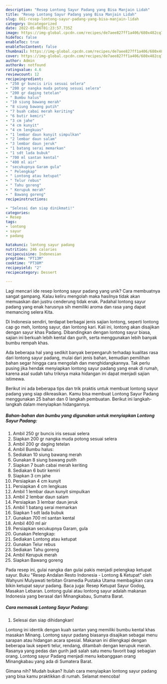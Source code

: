 ```yaml
---
description: "Resep Lontong Sayur Padang yang Bisa Manjain Lidah"
title: "Resep Lontong Sayur Padang yang Bisa Manjain Lidah"
slug: 661-resep-lontong-sayur-padang-yang-bisa-manjain-lidah
category: Uncategorized
date: 2022-05-06T01:23:57.735Z
image: https://img-global.cpcdn.com/recipes/de7aee827ff1a406/680x482cq70/lontong-sayur-padang-foto-resep-utama.jpg
hideToc: false
enableToc: true
enableTocContent: false
thumbnail: https://img-global.cpcdn.com/recipes/de7aee827ff1a406/680x482cq70/lontong-sayur-padang-foto-resep-utama.jpg
cover: https://img-global.cpcdn.com/recipes/de7aee827ff1a406/680x482cq70/lontong-sayur-padang-foto-resep-utama.jpg
author: Admin
authorAv: notfound
ratingvalue: 4.6
reviewcount: 12
recipeingredient:
- "250 gr buncis iris sesuai selera"
- "200 gr nangka muda potong sesuai selera"
- "200 gr daging tetelan"
- " Bumbu halus"
- "10 siung bawang merah"
- "8 siung bawang putih"
- "7 buah cabai merah keriting"
- "6 butir kemiri"
- "3 cm jahe"
- "4 cm kunyit"
- "4 cm lengkuas"
- "1 lembar daun kunyit simpulkan"
- "2 lembar daun salam"
- "3 lembar daun jeruk"
- "1 batang serai memarkan"
- "1 sdt lada bubuk"
- "700 ml santan kental"
- "400 ml air"
- "secukupnya Garam gula"
- " Pelengkap"
- " Lontong atau ketupat"
- " Telur rebus"
- " Tahu goreng"
- " Kerupuk merah"
- " Bawang goreng"
recipeinstructions:

- "Selesai dan siap dinikmati!"
categories:
- Resep
tags:
- lontong
- sayur
- padang

katakunci: lontong sayur padang 
nutrition: 246 calories
recipecuisine: Indonesian
preptime: "PT13M"
cooktime: "PT38M"
recipeyield: "2"
recipecategory: Dessert

---
```





Lagi mencari ide resep lontong sayur padang yang unik? Cara membuatnya sangat gampang. Kalau keliru mengolah maka hasilnya tidak akan memuaskan dan justru cenderung tidak enak. Padahal lontong sayur padang yang enak harusnya sih memiliki aroma dan rasa yang dapat memancing selera Kita.





Di Indonesia sendiri, terdapat berbagai jenis sajian lontong, seperti lontong cap go meh, lontong sayur, dan lontong kari. Kali ini, lontong akan disajikan dengan sayur khas Padang. Dibandingkan dengan lontong sayur biasa, sajian ini berkuah lebih kental dan gurih, serta menggunakan lebih banyak bumbu rempah khas.

Ada beberapa hal yang sedikit banyak berpengaruh terhadap kualitas rasa dari lontong sayur padang, mulai dari jenis bahan, kemudian pemilihan bahan segar hingga cara mengolah dan menghidangkannya. Tak perlu pusing jika hendak menyiapkan lontong sayur padang yang enak di rumah, karena asal sudah tahu triknya maka hidangan ini dapat menjadi sajian istimewa.






Berikut ini ada beberapa tips dan trik praktis untuk membuat lontong sayur padang yang siap dikreasikan. Kamu bisa membuat Lontong Sayur Padang menggunakan 25 bahan dan 0 langkah pembuatan. Berikut ini langkah-langkah dalam menyiapkan hidangannya.

<!--inarticleads1-->

##### Bahan-bahan dan bumbu yang digunakan untuk menyiapkan Lontong Sayur Padang:

1. Ambil 250 gr buncis iris sesuai selera
1. Siapkan 200 gr nangka muda potong sesuai selera
1. Ambil 200 gr daging tetelan
1. Ambil  Bumbu halus:
1. Sediakan 10 siung bawang merah
1. Gunakan 8 siung bawang putih
1. Siapkan 7 buah cabai merah keriting
1. Sediakan 6 butir kemiri
1. Siapkan 3 cm jahe
1. Persiapkan 4 cm kunyit
1. Persiapkan 4 cm lengkuas
1. Ambil 1 lembar daun kunyit simpulkan
1. Ambil 2 lembar daun salam
1. Persiapkan 3 lembar daun jeruk
1. Ambil 1 batang serai memarkan
1. Siapkan 1 sdt lada bubuk
1. Gunakan 700 ml santan kental
1. Ambil 400 ml air
1. Persiapkan secukupnya Garam, gula
1. Gunakan  Pelengkap:
1. Sediakan  Lontong atau ketupat
1. Gunakan  Telur rebus
1. Sediakan  Tahu goreng
1. Ambil  Kerupuk merah
1. Siapkan  Bawang goreng


Pada resep ini, gulai nangka dan gulai pakis menjadi pelengkap ketupat sayur. Buku &#34;Resep Andalan Resto Indonesia - Lontong &amp; Ketupat&#34; oleh Wahyuni Mulyawati terbitan Gramedia Pustaka Utama membagikan cara bikin ketupat sayur padang. Baca juga: Resep Ketupat Sayur Godog, Masakan Lebaran. Lontong gulai atau lontong sayur adalah makanan Indonesia yang berasal dari Minangkabau, Sumatra Barat. 

<!--inarticleads2-->

##### Cara memasak Lontong Sayur Padang:


1. Selesai dan siap dihidangkan!

Lontong ini identik dengan kuah santan yang memiliki bumbu kental khas masakan Minang. Lontong sayur padang biasanya disajikan sebagai menu sarapan atau hidangan acara spesial. Makanan ini dilengkapi dengan beberapa lauk seperti telur, rendang, ditambah dengan kerupuk merah. Rasanya yang pedas dan gurih jadi salah satu menu favorit bagi sebagian orang. Lontong sayur Padang menjadi menu kebanggaan orang Minangkabau yang ada di Sumatera Barat. 

Gimana nih? Mudah bukan? Itulah cara menyiapkan lontong sayur padang yang bisa kamu praktikkan di rumah. Selamat mencoba!
